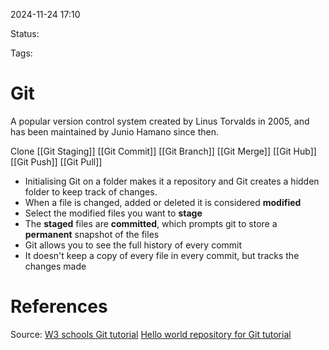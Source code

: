 2024-11-24 17:10

Status:

Tags:

# Git
A popular version control system created by Linus Torvalds in 2005, and has been maintained by Junio Hamano since then.

Clone
[[Git Staging]] 
[[Git Commit]]
[[Git Branch]]
[[Git Merge]]
[[Git Hub]]
[[Git Push]]
[[Git Pull]]

- Initialising Git on a folder makes it a repository and Git creates a hidden folder to keep track of changes.
- When a file is changed, added or deleted it is considered **modified**
- Select the modified files you want to **stage**
- The **staged** files are **committed**, which prompts git to store a **permanent** snapshot of the files
- Git allows you to see the full history of every commit
- It doesn't keep a copy of every file in every commit, but tracks the changes made


# References
Source: [W3 schools Git tutorial](https://www.w3schools.com/git/default.asp) 
[Hello world repository for Git tutorial](https://github.com/germanignacio/w3schools/blob/master/readme.mdf)
